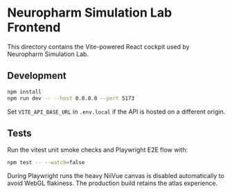 # Neuropharm Simulation Lab Frontend

This directory contains the Vite-powered React cockpit used by Neuropharm Simulation Lab.

## Development

```bash
npm install
npm run dev -- --host 0.0.0.0 --port 5173
```

Set `VITE_API_BASE_URL` in `.env.local` if the API is hosted on a different origin.

## Tests

Run the vitest unit smoke checks and Playwright E2E flow with:

```bash
npm test -- --watch=false
```

During Playwright runs the heavy NiiVue canvas is disabled automatically to avoid WebGL flakiness. The production build retains the atlas experience.
